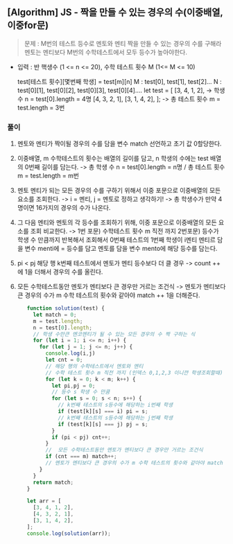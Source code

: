 ## [Algorithm] JS - 짝을 만들 수 있는 경우의 수(이중배열, 이중for문)



> 문제 : M번의 테스트 등수로 멘토와 멘티 짝을 만들 수 있는 경우의 수를 구해라
> 멘토는 멘티보다 M번의 수학테스트에서 모두 등수가 높아야한다.

- 입력 : 반 핵생수 (1 <= n <= 20), 수학 테스트 횟수 M (1<= M <= 10)
  
  test[테스트 횟수][몇번째 학생] = test[m][n]
    M : test[0], test[1], test[2]...
    N : test[0][1],  test[0][2],  test[0][3],  test[0][4]....
      let test = [
        [3, 4, 1, 2], -> 학생수 n = test[0].length = 4명
        [4, 3, 2, 1], 
        [3, 1, 4, 2],
        ];
       -> 총 테스트 횟수 m = test.length = 3번

### 풀이
1. 멘토와 멘티가 짝이될 경우의 수를 담을 변수 match 선언하고 초기 값 0할당한다.

2. 이중배열, m 수학테스트의 횟수는 배열의 길이를 담고, n 학생의 수에는 test 배열의 0번째 길이를 담는다.
    -> 총 학생 수 n = test[0].length = n명 / 총 테스트 횟수 m = test.length = m번
 3. 멘토 멘티가 되는 모든 경우의 수를 구하기 위해서 이중 포문으로 이중배열의 모든 요소를 조회한다.
      -> i = 멘티, j = 멘토로 정하고 생각하기!
    -> 총 학생수가 만약 4명이면 16가지의 경우의 수가 나온다.
4. 그 다음 멘티와 멘토의 각 등수를 조회하기 위해, 이중 포문으로 이중배열의 모든 요소를 조회 비교한다.
    -> 1번 포문) 수학테스트 횟수 m 직전 까지 2번포문) 등수가 학생 수 만큼까지 반복해서 조회해서 0번째 테스트의 1번째 학생이 i멘티 멘티르 담을 변수 menti에 = 등수를 담고 멘토를 담을 변수 mento에 해당 등수를 담는다.
5. pi < pj 해당 행 k번째 테스트에서 멘토가 멘티 등수보다 더 클 경우 
-> count ++ 에 1을 더해서 경우의 수를 올린다.
6. 모든 수학테스트동안 멘토가 멘티보다 큰 경우만 거르는 조건식 
   -> 멘토가 멘티보다 큰 경우의 수가 m 수학 테스트의 횟수와 같아야 match ++ 1을 더해준다.

   ```js
      function solution(test) {
        let match = 0;
        m = test.length;
        n = test[0].length;
        // 학생 수만큰 멘코멘티가 될 수 있는 모든 경우의 수 짝 구하는 식
        for (let i = 1; i <= n; i++) {
          for (let j = 1; j <= n; j++) {
            console.log(i,j)
            let cnt = 0;
            // 해당 행의 수학테스트에서 멘토와 멘티
            // 수학 테스트 횟수 m 직전 까지 (인덱스 0,1,2,3 이니깐 학생조회할때)
            for (let k = 0; k < m; k++) {
              let pi,pj = 0;
              // 등수 s 학생 수 만쿰
              for (let s = 0; s < n; s++) {
                // k번째 테스트의 s등수에 해당하는 i번째 학생
                if (test[k][s] === i) pi = s;
                // k번째 테스트의 s등수에 해당하는 j번째 학생
                if (test[k][s] === j) pj = s;
              }
              if (pi < pj) cnt++;
            }
            //  모든 수학테스트동안 멘토가 멘티보다 큰 경우만 거르는 조건식
            if (cnt === m) match++;
            // 멘토가 멘티보다 큰 경우의 수가 m 수학 테스트의 횟수와 같아야 match ++ 1을 더해준다.
          }
        }
        return match;
      }
   
      let arr = [
        [3, 4, 1, 2],
        [4, 3, 2, 1],
        [3, 1, 4, 2],
      ];
      console.log(solution(arr));
